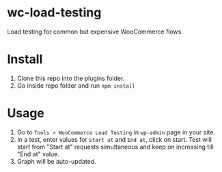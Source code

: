 # wc-load-testing
Load testing for common but expensive WooCommerce flows.

# Install
1. Clone this repo into the plugins folder.
2. Go inside repo folder and run `npm install`

# Usage
1. Go to ` Tools > WooCommerce Load Testing ` in `wp-admin` page in your site.
2. In a test, enter values for `Start at` and `End at`, click on start. Test will start from "Start at" requests simultaneous and keep on increasing till "End at" value.
3. Graph will be auto-updated.
